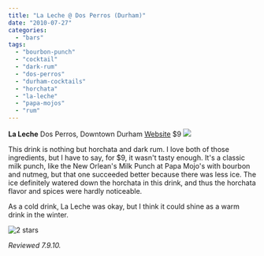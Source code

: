 ```yaml
---
title: "La Leche @ Dos Perros (Durham)"
date: "2010-07-27"
categories:
  - "bars"
tags:
  - "bourbon-punch"
  - "cocktail"
  - "dark-rum"
  - "dos-perros"
  - "durham-cocktails"
  - "horchata"
  - "la-leche"
  - "papa-mojos"
  - "rum"
---
```


**La Leche** Dos Perros, Downtown Durham [Website](http://dosperrosrestaurant.com/) $9 ![](http://www.thegourmez.com/gourmez/photos/dosperros06.JPG)

This drink is nothing but horchata and dark rum. I love both of those ingredients, but I have to say, for $9, it wasn't tasty enough. It's a classic milk punch, like the New Orlean's Milk Punch at Papa Mojo's with bourbon and nutmeg, but that one succeeded better because there was less ice. The ice definitely watered down the horchata in this drink, and thus the horchata flavor and spices were hardly noticeable.

As a cold drink, La Leche was okay, but I think it could shine as a warm drink in the winter.




<div class="caption">

![2 stars](http://s3.amazonaws.com/thegourmez-wpmedia/2009/02/rating_chicken11.gif "rating_chicken11")</div>


_Reviewed 7.9.10._
